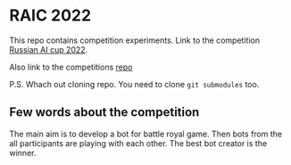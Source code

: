 # RAIC 2022

This repo contains competition experiments. 
Link to the competition [Russian AI cup 2022](https://cups.online/ru/contests/coderoyale?utm_source=raic&utm_medium=referral&utm_campaign=to-allcups). 

Also link to the competitions [repo](https://github.com/All-Cups/aicup22)

P.S. Whach out cloning repo. You need to clone `git submodules` too.


## Few words about the competition

The main aim is to develop a bot for battle royal game. Then bots from the all participants are playing with each other. The best bot creator is the 
winner.

